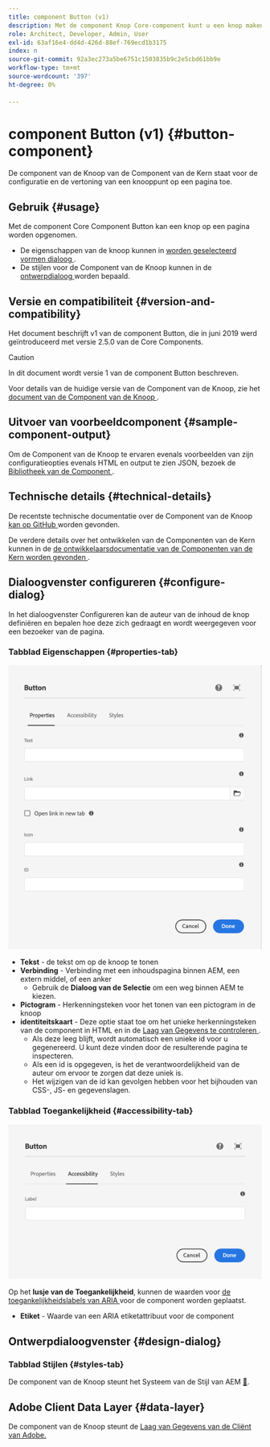 ```yaml
---
title: component Button (v1)
description: Met de component Knop Core-component kunt u een knop maken en weergeven.
role: Architect, Developer, Admin, User
exl-id: 63af16e4-dd4d-426d-88ef-769ecd1b3175
index: n
source-git-commit: 92a3ec273a5be6751c1503835b9c2e5cbd61bb9e
workflow-type: tm+mt
source-wordcount: '397'
ht-degree: 0%

---
```



# component Button (v1) {#button-component}

De component van de Knoop van de Component van de Kern staat voor de configuratie en de vertoning van een knooppunt op een pagina toe.

## Gebruik {#usage}

Met de component Core Component Button kan een knop op een pagina worden opgenomen.

* De eigenschappen van de knoop kunnen in [ worden geselecteerd vormen dialoog ](#configure-dialog).
* De stijlen voor de Component van de Knoop kunnen in de [ ontwerpdialoog ](#design-dialog) worden bepaald.

## Versie en compatibiliteit {#version-and-compatibility}

Het document beschrijft v1 van de component Button, die in juni 2019 werd geïntroduceerd met versie 2.5.0 van de Core Components.

>[!CAUTION]
>
>In dit document wordt versie 1 van de component Button beschreven.
>
>Voor details van de huidige versie van de Component van de Knoop, zie het [ document van de Component van de Knoop ](/help/components/button.md).

## Uitvoer van voorbeeldcomponent {#sample-component-output}

Om de Component van de Knoop te ervaren evenals voorbeelden van zijn configuratieopties evenals HTML en output te zien JSON, bezoek de [ Bibliotheek van de Component ](https://adobe.com/go/aem_cmp_library_button).

## Technische details {#technical-details}

De recentste technische documentatie over de Component van de Knoop [ kan op GitHub ](https://adobe.com/go/aem_cmp_tech_button_v1) worden gevonden.

De verdere details over het ontwikkelen van de Componenten van de Kern kunnen in de [ de ontwikkelaarsdocumentatie van de Componenten van de Kern worden gevonden ](/help/developing/overview.md).

## Dialoogvenster configureren {#configure-dialog}

In het dialoogvenster Configureren kan de auteur van de inhoud de knop definiëren en bepalen hoe deze zich gedraagt en wordt weergegeven voor een bezoeker van de pagina.

### Tabblad Eigenschappen {#properties-tab}

![ het lusje van Eigenschappen van uitgeeft dialoog van de Component van de Knoop ](/help/assets/button-edit-properties.png)

* **Tekst** - de tekst om op de knoop te tonen
* **Verbinding** - Verbinding met een inhoudspagina binnen AEM, een extern middel, of een anker
   * Gebruik de **Dialoog van de Selectie** om een weg binnen AEM te kiezen.
* **Pictogram** - Herkenningsteken voor het tonen van een pictogram in de knoop
* **identiteitskaart** - Deze optie staat toe om het unieke herkenningsteken van de component in HTML en in de [ Laag van Gegevens te controleren ](/help/developing/data-layer/overview.md).
   * Als deze leeg blijft, wordt automatisch een unieke id voor u gegenereerd. U kunt deze vinden door de resulterende pagina te inspecteren.
   * Als een id is opgegeven, is het de verantwoordelijkheid van de auteur om ervoor te zorgen dat deze uniek is.
   * Het wijzigen van de id kan gevolgen hebben voor het bijhouden van CSS-, JS- en gegevenslagen.

### Tabblad Toegankelijkheid {#accessibility-tab}

![ Toegankelijkheid lusje van uitgeeft dialoog van de Component van de Knoop ](/help/assets/button-edit-accessibility.png)

Op het **lusje van de Toegankelijkheid**, kunnen de waarden voor [ de toegankelijkheidslabels van ARIA ](https://www.w3.org/WAI/standards-guidelines/aria/) voor de component worden geplaatst.

* **Etiket** - Waarde van een ARIA etiketattribuut voor de component

## Ontwerpdialoogvenster {#design-dialog}

### Tabblad Stijlen {#styles-tab}

De component van de Knoop steunt het Systeem van de Stijl van AEM [&#128279;](/help/get-started/authoring.md#component-styling).

## Adobe Client Data Layer {#data-layer}

De component van de Knoop steunt de [ Laag van Gegevens van de Cliënt van Adobe.](/help/developing/data-layer/overview.md)

